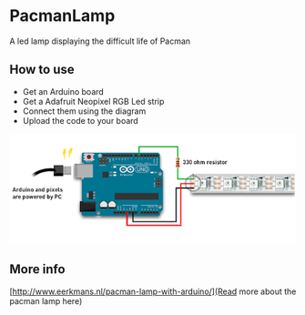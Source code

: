 # PacmanLamp
A led lamp displaying the difficult life of Pacman

## How to use
- Get an Arduino board
- Get a Adafruit Neopixel RGB Led strip
- Connect them using the diagram
- Upload the code to your board

![Pacman lamp diagram](/pacmanlamp_diagram.png?raw=true "Pacman lamp diagram")

## More info
[http://www.eerkmans.nl/pacman-lamp-with-arduino/](Read more about the pacman lamp here)
